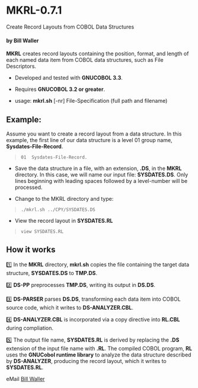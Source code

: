 # MKRL-0.7.1

Create Record Layouts from COBOL Data Structures

#### by Bill Waller

**MKRL** creates record layouts containing the position, format, and length of each named data item from COBOL data structures, such as File Descriptors.

- Developed and tested with **GNUCOBOL 3.3**.

- Requires **GNUCOBOL 3.2 or greater**.

- usage: **mkrl.sh** [-nr] File-Specification (full path and filename)

## Example:

Assume you want to create a record layout from a data structure. In this example, the first line of our data structure is a level 01 group name, **Sysdates-File-Record**.

>     01  Sysdates-File-Record.

* Save the data structure in a file, with an extension, **.DS**, in the **MKRL** directory. In this case, we will name our input file: **SYSDATES.DS**. Only lines beginning with leading spaces followed by a level-number will be processed. 

* Change to the MKRL directory and type:

>     ./mkrl.sh ../CPY/SYSDATES.DS

* View the record layout in **SYSDATES.RL**

>     view SYSDATES.RL

## How it works

:one:	In the **MKRL** directory, **mkrl.sh** copies the file containing the target data structure, **SYSDATES.DS** to **TMP.DS**.

:two:	**DS-PP** preprocesses **TMP.DS**, writing its output in **DS.DS**.

:three:	**DS-PARSER** parses **DS.DS**, transforming each data item into COBOL source code, which it writes to **DS-ANALYZER.CBL**.

:four:	**DS-ANALYZER.CBL** is incorporated via a copy directive into **RL.CBL** during compliation.

:five:	The output file name, **SYSDATES.RL** is derived by replacing the **.DS** extension of the input file name with **.RL**. The compiled COBOL program, **RL** uses the **GNUCobol runtime library** to analyze the data structure described by **DS-ANALYZER**, producing the record layout, which it writes to **SYSDATES.RL**. 

eMail [Bill Waller](billxwaller@gmail.com)
